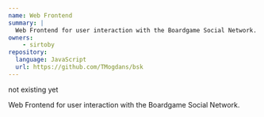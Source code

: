 ```yaml
---
name: Web Frontend
summary: |
  Web Frontend for user interaction with the Boardgame Social Network.
owners:
    - sirtoby
repository:
  language: JavaScript
  url: https://github.com/TMogdans/bsk
---
```

<Abmonition>not existing yet</Abmonition>

Web Frontend for user interaction with the Boardgame Social Network.

<NodeGraph />
